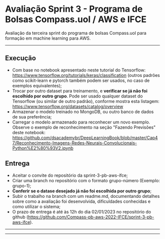 # Avaliação Sprint 3 - Programa de Bolsas Compass.uol / AWS e IFCE

Avaliação da terceira sprint do programa de bolsas Compass.uol para formação em machine learning para AWS.

---

## Execução
- Com base no notebook apresentado neste tutorial do Tensorflow: https://www.tensorflow.org/tutorials/keras/classification (outros padrões como scikit-learn e pytorch também podem ser usados, no caso de exemplos equivalentes);
- Trocar por outro dataset para treinamento, e **verificar se já não foi escolhido por outro grupo**. Pode ser usado qualquer dataset do Tensorflow (ou similar de outro padrão), conforme mostra esta listagem: https://www.tensorflow.org/datasets/catalog/overview
- Armazenar o modelo treinado no MongoDB, ou outro banco de dados de sua preferência;
- Carregar o modelo armazenado para reconhecer um novo exemplo. Observe o exemplo de reconhecimento na seção "Fazendo Previsões" deste notebook: https://github.com/dsacademybr/DeepLearningBook/blob/master/Cap47/Reconhecimento-Imagens-Redes-Neurais-Convolucionais-Python%E2%80%93V2.ipynb

## Entrega
- Aceitar o convite do repositório da sprint-3-pb-aws-ifce;
- Criar uma branch no repositório com o formato grupo-número (Exemplo: grupo-1);
- **Conferir se o datase desejado já não foi escolhida por outro grupo**;
- Subir o trabalho na branch com um readme.md, documentando detalhes sobre como a avaliação foi desenvolvida, dificuldades conhecidas e como utilizar o sistema;
- O prazo de entrega é até às 12h do dia 02/01/2023 no repositório do github (https://github.com/Compass-pb-aws-2022-IFCE/sprint-3-pb-aws-ifce).

---
---
